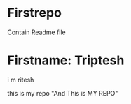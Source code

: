 # Firstrepo
Contain Readme file
# Firstname: Triptesh

i m ritesh

this is my repo
"And This is MY REPO"


